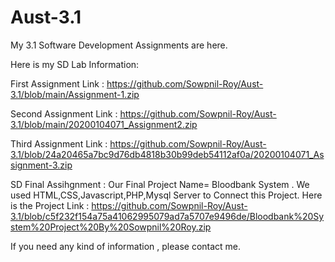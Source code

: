 # Aust-3.1
My 3.1 Software Development Assignments are here.

Here is my SD Lab Information:

First Assignment Link : https://github.com/Sowpnil-Roy/Aust-3.1/blob/main/Assignment-1.zip

Second Assignment Link : https://github.com/Sowpnil-Roy/Aust-3.1/blob/main/20200104071_Assignment2.zip

Third Assignment Link : https://github.com/Sowpnil-Roy/Aust-3.1/blob/24a20465a7bc9d76db4818b30b99deb54112af0a/20200104071_Assignment-3.zip

SD Final Assihgnment : Our Final Project Name= Bloodbank System . We used HTML,CSS,Javascript,PHP,Mysql Server to Connect this Project.
Here is the Project Link : https://github.com/Sowpnil-Roy/Aust-3.1/blob/c5f232f154a75a41062995079ad7a5707e9496de/Bloodbank%20System%20Project%20By%20Sowpnil%20Roy.zip

If you need any kind of information , please contact me. 
